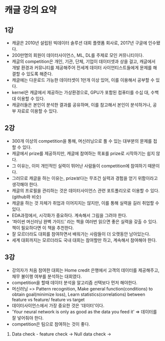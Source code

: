 # 캐글 강의 요약
## 1강
- 캐글은 2010년 설립된 빅데이터 솔루션 대회 플랫폼 회사로, 2017년 구글에 인수됐다.
- 200만명의 회원이 데이터사이언스, ML, DL를 주제로 모인 커뮤니티이다.
- 캐글의 competition은 개인, 기관, 단체, 기업이 데이터셋과 상을 걸고, 캐글에서 개발 환경과 커뮤니티를 제공해주어 전세계 데이터 사이언티스트들에게 문제를 해결할 수 있도록 해준다. 
- 캐글에는 다운로드 가능한 데이터셋이 1만개 이상 있어, 이를 이용해서 공부할 수 있다.
- kernel은 캐글에서 제공하는 가상환경으로, GPU가 포함된 컴퓨터를 수십 대, 수백 대 이용할 수 있다.
- 캐글러들은 본인이 분석한 결과를 공유하며, 이를 참고해서 본인이 분석하거나, 공부 자료로 이용할 수 있다. 
## 2강
- 300개 이상의 competition을 통해, 머신러닝으로 풀 수 있는 대부분의 문제를 접할 수 있다. 
- 캐글에서 prize를 제공하지만, 캐글에 참여하는 목표를 prize로 시작하기는 쉽지 않다.
- 그 이유는, 이미 개인적인 실력이 뛰어난 사람들이 competition에 참여하기 때문이다.
- 그러므로 캐글을 하는 이유는, prize보다는 무조건 실력과 경험을 얻기 위함이라고 생각해야 한다.
- 캐글의 프로필을 관리하는 것은 데이터사이언스 관련 포트폴리오로 이용할 수 있다.(github와 비슷)
- 캐글을 하는 것 자체가 취업과 이어지지는 않지만, 이를 통해 실력을 길러 취업할 수 있다.
- EDA과정에서, 시각화가 중요하다. 계속해서 그림을 그려야 한다.
- ‘파이썬 머신러닝 완벽 가이드’ 라는 책을 여러번 읽으면 좋은 실력을 갖출 수 있다. 책이 필요하다면 이 책을 추천한다.
- 잘 모르더라도 대회를 참여하면서 배워가는 사람들이 더 오랫동안 남아있는다.
- 세계 대회까지는 모르더라도 국내 대회는 참여할만 하고, 계속해서 참여해야 한다.
## 3강
- 강의자가 처음 참여한 대회는 Home credit 은행에서 고객의 데이터를 제공해주고, 채무 불이행 여부를 분석하는 대회였다.
- competition을 할때 데이터 분석을 알고리즘 선택보다 먼저 해야한다.
- 머신러닝 => Pattern recognition, Make general function(conditions) to obtain goal(minimize loss), Learn statistics(correlations) between feature vs feature/ feature vs target
- 데이터사이언스에서 가장 중요한 것은 '데이터'이다.
- 'Your neural network is only as good as the data you feed it' => 데이터를 잘 넣어줘야 한다.
- competition은 팀으로 참여하는 것이 좋다.
1. Data check - feature check -> Null data check -> 
